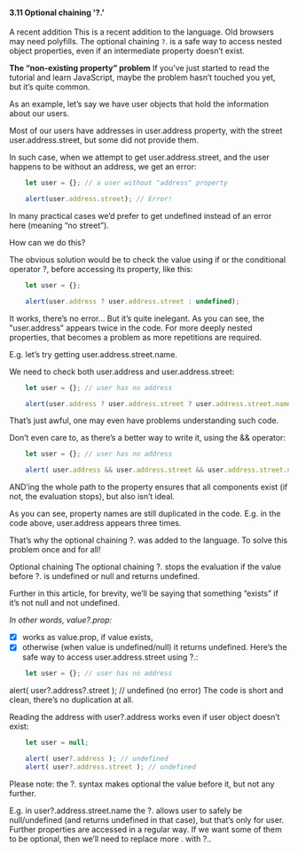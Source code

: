 #### 3.11 Optional chaining '?.'
A recent addition
This is a recent addition to the language. Old browsers may need polyfills.
The optional chaining `?`. is a safe way to access nested object properties, even if an intermediate property doesn’t exist.

**The “non-existing property” problem**
If you’ve just started to read the tutorial and learn JavaScript, maybe the problem hasn’t touched you yet, but it’s quite common.

As an example, let’s say we have user objects that hold the information about our users.

Most of our users have addresses in user.address property, with the street user.address.street, but some did not provide them.

In such case, when we attempt to get user.address.street, and the user happens to be without an address, we get an error:
```js
    let user = {}; // a user without "address" property

    alert(user.address.street); // Error!
```

In many practical cases we’d prefer to get undefined instead of an error here (meaning “no street”).

How can we do this?

The obvious solution would be to check the value using if or the conditional operator ?, before accessing its property, like this:
```js
    let user = {};

    alert(user.address ? user.address.street : undefined);
```

It works, there’s no error… But it’s quite inelegant. As you can see, the "user.address" appears twice in the code. For more deeply nested properties, that becomes a problem as more repetitions are required.

E.g. let’s try getting user.address.street.name.

We need to check both user.address and user.address.street:
```js
    let user = {}; // user has no address

    alert(user.address ? user.address.street ? user.address.street.name : null : null);
```
That’s just awful, one may even have problems understanding such code.

Don’t even care to, as there’s a better way to write it, using the && operator:
```js
    let user = {}; // user has no address

    alert( user.address && user.address.street && user.address.street.name ); // undefined (no error)
```

AND’ing the whole path to the property ensures that all components exist (if not, the evaluation stops), but also isn’t ideal.

As you can see, property names are still duplicated in the code. E.g. in the code above, user.address appears three times.

That’s why the optional chaining ?. was added to the language. To solve this problem once and for all!

Optional chaining
The optional chaining ?. stops the evaluation if the value before ?. is undefined or null and returns undefined.

Further in this article, for brevity, we’ll be saying that something “exists” if it’s not null and not undefined.

*In other words, value?.prop:*

- [x] works as value.prop, if value exists,
- [x] otherwise (when value is undefined/null) it returns undefined.
Here’s the safe way to access user.address.street using ?.:
```js
    let user = {}; // user has no address
```
alert( user?.address?.street ); // undefined (no error)
The code is short and clean, there’s no duplication at all.

Reading the address with user?.address works even if user object doesn’t exist:
```js
    let user = null;

    alert( user?.address ); // undefined
    alert( user?.address.street ); // undefined
```
Please note: the ?. syntax makes optional the value before it, but not any further.

E.g. in user?.address.street.name the ?. allows user to safely be null/undefined (and returns undefined in that case), but that’s only for user. Further properties are accessed in a regular way. If we want some of them to be optional, then we’ll need to replace more . with ?..